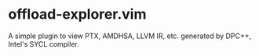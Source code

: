 # offload-explorer.vim
A simple plugin to view PTX, AMDHSA, LLVM IR, etc. generated by DPC++, Intel's SYCL compiler.

